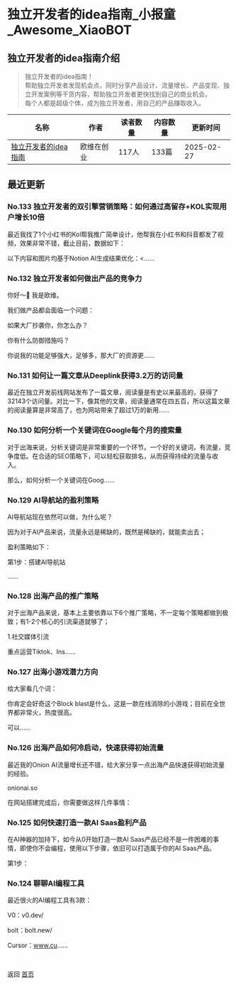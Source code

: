 # 独立开发者的idea指南_小报童_Awesome_XiaoBOT

## 独立开发者的idea指南介绍
> 独立开发者的idea指南！    
帮助独立开发者发现机会点，同时分享产品设计、流量增长、产品变现、独立开发案例等干货内容，帮助独立开发者更快找到自己的商业机会。    
每个人都是超级个体，成为独立开发者，用自己的产品赚取收入。  
  


|名称|作者|读者数量|内容数量|更新时间|
|---|---|---|---|---|
|[独立开发者的idea指南](https://xiaobot.net/p/Ove2022?refer=0b133df9-27dc-423b-8101-639049001c13)|欧维在创业|117人|133篇|2025-02-27|

## 最近更新
### No.133 独立开发者的双引擎营销策略：如何通过高留存+KOL实现用户增长10倍

最近我找了1个小红书的Kol帮我推广简单设计，他帮我在小红书和抖音都发了视频，效果非常不错，截止目前，数据如下：

以下内容和图片均基于Notion AI生成结果优化：<......

### No.132 独立开发者如何做出产品的竞争力

你好～👋 我是欧维。

我们做产品都会面临一个问题：

如果大厂抄袭你，你怎么办？

你有什么防御措施吗？

你说我的功能足够强大，足够多，那大厂的资源更......

### No.131 如何让一篇文章从Deeplink获得3.2万的访问量

最近在独立开发前线网站发布了一篇文章，阅读量是有史以来最高的，获得了32143个访问量。对比一下，像其他的文章，阅读量通常在四五百，所以这篇文章的阅读量算是非常高了，也为网站带来了超过1万的新用......

### No.130 如何分析一个关键词在Google每个月的搜索量

对于出海来说，分析关键词是非常重要的一个环节。一个好的关键词，有流量，竞争度低。在合适的SEO策略下，可以轻松获取排名，从而获得持续的流量与收入。

那么，如何分析一个关键词在Goog......

### No.129 AI导航站的盈利策略

AI导航站现在依然可以做，为什么呢？

因为对于AI产品来说，流量永远是稀缺的，既然是稀缺的，就能卖出去；

盈利策略如下：

第1步：搭建AI导航站

......

### No.128 出海产品的推广策略

对于出海产品来说，基本上主要依靠以下6个推广策略，不一定每个策略都做到极致；有1-2个核心的引流渠道就够了；

1.社交媒体引流

重点运营Tiktok、Ins......

### No.127 出海小游戏潜力方向

给大家看几个词：

你肯定会好奇这个Block blast是什么，这是一款在线消除的小游戏；目前在全世界都非常火，热度很高。

可以......

### No.126 出海产品如何冷启动，快速获得初始流量

最近我的Onion AI流量增长还不错，给大家分享一点出海产品快速获得初始流量的经验。

onionai.so

在网站搭建完成后，你需要做这样几件事情：

### No.125 如何快速打造一款AI Saas盈利产品

在AI神器的加持下，如今从0开始打造一款AI Saas产品已经不是一件困难的事情，即使你不会编程，使用以下步骤，依旧可以打造属于你的AI Saas产品。

第1步：

### No.124 聊聊AI编程工具

最近很火的AI编程工具有3款：

V0：v0.dev/

bolt：bolt.new/

Cursor：www.cu......


<a href="https://github.com/Reno9527/awesome-xiaobot" style="color: white; text-decoration: none;">awesome-xiaobot</a>

返回 [首页](../README.md)
